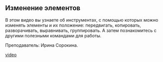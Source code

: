 ## Изменение элементов

В этом видео вы узнаете об инструментах, с помощью которых можно изменять элементы и их положение: передвигать, копировать, разворачивать, выравнивать, группировать. А затем познакомитесь с другими полезными командами для работы.  

Преподаватель: Ирина Сорокина.

[video](https://player.softculture.cc/embed/online/RVT/RVT_42.17.02_L2-9_Theory_Modify)
